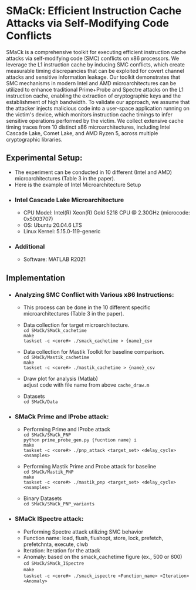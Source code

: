 # SMaCk: Efficient Instruction Cache Attacks via Self-Modifying Code Conflicts

SMaCk is a comprehensive toolkit for executing efficient instruction cache attacks via self-modifying code (SMC) conflicts on x86 processors. We leverage the L1 instruction cache by inducing SMC conflicts, which create measurable timing discrepancies that can be exploited for covert channel attacks and sensitive information leakage. Our toolkit demonstrates that SMC mechanisms in modern Intel and AMD microarchitectures can be utilized to enhance traditional Prime+Probe and Spectre attacks on the L1 instruction cache, enabling the extraction of cryptographic keys and the establishment of high bandwidth.
To validate our approach, we assume that the attacker injects malicious code into a user-space application running on the victim's device, which monitors instruction cache timings to infer sensitive operations performed by the victim. We collect extensive cache timing traces from 10 distinct x86 microarchitectures, including Intel Cascade Lake, Comet Lake, and AMD Ryzen 5, across multiple cryptographic libraries.

## Experimental Setup: 
* The experiment can be conducted in 10 different (Intel and AMD) microarchitectures (Table 3 in the paper).
* Here is the example of Intel Microarchitecture Setup
- ### Intel Cascade Lake Microarchitecture
  * CPU Model: Intel(R) Xeon(R) Gold 5218 CPU @ 2.30GHz (microcode: 0x5003707)
  * OS: Ubuntu 20.04.6 LTS
  * Linux Kernel: 5.15.0-119-generic
 
- ### Additional
  * Software: MATLAB R2021
    
## Implementation 
- ### Analyzing SMC Conflict with Various x86 Instructions:
  * This process can be done in the 10 different specific microarchitectures (Table 3 in the paper).<br/>
  * Data collection for target microarchitecture.<br/>
  `cd SMaCk/SMaCk_cachetime`<br/>
  `make`<br/>
  `taskset -c <core#> ./smack_cachetime > {name}_csv`<br/>

  * Data collection for Mastik Toolkit for baseline comparison.<br/>
  `cd SMaCk/Mastik_cachetime`<br/>
  `make`<br/>
  `taskset -c <core#> ./mastik_cachetime > {name}_csv`<br/>
  
  * Draw plot for analysis (Matlab) <br/>
  adjust code with file name from above
  `cache_draw.m`<br/>

  * Datasets <br/>
  `cd SMaCk/Data`<br/>

- ### SMaCk Prime and IProbe attack:
  * Performing Prime and IProbe attack  <br/>
  `cd SMaCk/SMaCk_PNP`<br/>
  `python prime_probe_gen.py {fucntion name} i`<br/>
  `make`<br/>
  `taskset -c <core#> ./pnp_attack <target_set> <delay_cycle> <nsamples>`<br/>

  * Performing Mastik Prime and Probe attack for baseline <br/>
  `cd SMaCk/Mastik_PNP`<br/>
  `make`<br/>
  `taskset -c <core#> ./mastik_pnp <target_set> <delay_cycle> <nsamples>`<br/>

  * Binary Datasets <br/>
  `cd SMaCk/SMaCk_PNP_variants`<br/>
  
- ### SMaCk ISpectre attack:
  * Performing Spectre attack utilizing SMC behavior <br/>
  * Function name: load, flush, flushopt, store, lock, prefetch, prefetchnta, execute, clwb <br/>
  * Iteration: Iteration for the attack <br/>
  * Anomaly: based on the smack_cachetime figure (ex., 500 or 600) <br/>
  `cd SMaCk/SMaCk_ISpectre`<br/>
  `make`<br/>
  `taskset -c <core#> ./smack_ispectre <Function_name> <Iteration> <Anomaly>`<br/>
